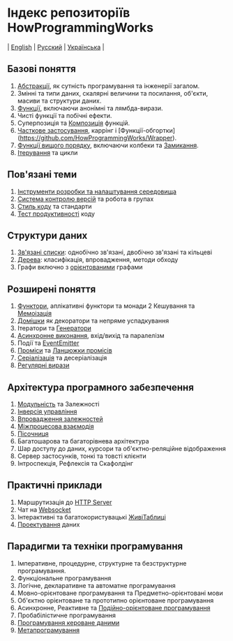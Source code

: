 # Індекс репозиторіїв HowProgrammingWorks
| [English](README.md) | [Русский](README.ru.md) | [Українська](README.ua.md) |

## Базові поняття

  1. [Абстракції](https://github.com/HowProgrammingWorks/Abstractions), як сутність програмування та інженерії загалом.
  2. Змінні та типи даних, скалярні величини та посилання, об'єкти, масиви та структури даних.
  3. [Функції](https://github.com/HowProgrammingWorks/Function), включаючи анонімні та лямбда-вирази.
  4. Чисті функції та побічні ефекти.
  5. Суперпозиція та [Композиція](https://github.com/HowProgrammingWorks/Composition) функцій.
  6. [Часткове застосування](https://github.com/HowProgrammingWorks/PartialApplication), каррінг і [Функції-обгортки] (https://github.com/HowProgrammingWorks/Wrapper).
  7. [Функції вищого порядку](https://github.com/HowProgrammingWorks/HigherOrderFunction), включаючи колбеки та [Замикання](https://github.com/HowProgrammingWorks/Closure).
  8. [Ітерування](https://github.com/HowProgrammingWorks/Iteration) та цикли
<!--
Generics
https://github.com/HowProgrammingWorks/DataTypes
https://github.com/HowProgrammingWorks/DataStructures
https://github.com/HowProgrammingWorks/String
https://github.com/HowProgrammingWorks/Set
-->

## Пов'язані теми

  1. [Інструменти розробки та налаштування середовища](https://github.com/HowProgrammingWorks/Tools)
  2. [Система контролю версій](https://github.com/HowProgrammingWorks/VersionControl) та робота в групах
  3. [Стиль коду](https://github.com/HowProgrammingWorks/CodeStyle) та стандарти
  4. [Тест продуктивності](https://github.com/HowProgrammingWorks/Benchmark) коду

## Структури даних

  1. [Зв'язані списки](https://github.com/HowProgrammingWorks/LinkedList): однобічно зв'язані, двобічно зв'язані та кільцеві
  2. [Дерева](https://github.com/HowProgrammingWorks/TreeNode): класифікація, впровадження, методи обходу
  3. Графи включно з [орієнтованими](https://github.com/HowProgrammingWorks/DirectedGraph) графами
<!--
https://github.com/HowProgrammingWorks/Collections
-->

## Розширені поняття

  1. [Функтори](https://github.com/HowProgrammingWorks/Functor), аплікативні функтори та монади
  2  Кешування та [Мемоізація](https://github.com/HowProgrammingWorks/Memoization)
  3. [Домішки](https://github.com/HowProgrammingWorks/Mixin) як декоратори та непряме успадкування
  4. Ітератори та [Генератори](https://github.com/HowProgrammingWorks/Generator)
  5. [Асинхронне виконання](https://github.com/HowProgrammingWorks/AsynchronousProgramming), вхід/вихід та паралелізм
  6. Події та [EventEmitter](https://github.com/HowProgrammingWorks/EventEmitter)
  7. [Проміси](https://github.com/HowProgrammingWorks/Promise) та [Ланцюжки промісів](https://github.com/HowProgrammingWorks/Chaining)
  8. [Серіалізація](https://github.com/HowProgrammingWorks/Serialization) та десеріалізація
  9. [Регулярні вирази](https://github.com/HowProgrammingWorks/RegExp)
<!--
https://github.com/HowProgrammingWorks/Concurrency
https://github.com/HowProgrammingWorks/Proxy
https://github.com/HowProgrammingWorks/Symbol
-->

## Архітектура програмного забезпечення

  1. [Модульність](https://github.com/HowProgrammingWorks/Modularity) та Залежності
  2. [Інверсія управління](https://github.com/HowProgrammingWorks/InversionOfControl)
  3. [Впровадження залежностей](https://github.com/HowProgrammingWorks/DependencyInjection)
  4. [Міжпроцесова взаємодія](https://github.com/HowProgrammingWorks/InterProcessCommunication)
  5. [Пісочниця](https://github.com/HowProgrammingWorks/Sandboxes)
  6. Багатошарова та багаторівнева архітектура
  7. Шар доступу до даних, курсори та об'єктно-реляційне відображення
  8. Сервер застосунків, тонкі та товсті клієнти
  9. Інтроспекція, Рефлексія та Скафолдінг

## Практичні приклади

  1. Маршрутизація до [HTTP Server](https://github.com/HowProgrammingWorks/NodeServer)
  2. Чат на [Websocket](https://github.com/HowProgrammingWorks/WebsocketChat)
  3. Інтерактивні та багатокористувацькі [ЖивіТаблиці](https://github.com/HowProgrammingWorks/LiveTable)
  4. [Проектування](https://github.com/HowProgrammingWorks/Projection) даних

## Парадигми та техніки програмування

  1. Імперативне, процедурне, структурне та безструктурне програмування.
  2. Функціональне програмування
  3. Логічне, декларативне та автоматне програмування
  4. Мовно-орієнтоване програмування та Предметно-орієнтовані мови
  5. Об'єктно орієнтоване та прототипно орієнтоване програмування
  6. Асинхронне, Реактивне та [Подійно-орієнтоване програмування](https://github.com/HowProgrammingWorks/EventDrivenProgramming)
  7. Пробабілістичне програмування
  8. [Програмування кероване даними](https://github.com/HowProgrammingWorks/DataDrivenProgramming)
  9. [Метапрограмування](https://github.com/HowProgrammingWorks/Metaprogramming)
